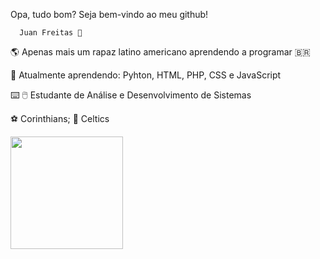  
 Opa, tudo bom? Seja bem-vindo ao meu github!

      Juan Freitas 🤙
      
🌎 Apenas mais um rapaz latino americano aprendendo a programar 🇧🇷

🌱 Atualmente aprendendo: Pyhton, HTML, PHP, CSS e JavaScript

⌨️ 🖱️ Estudante de Análise e Desenvolvimento de Sistemas  

⚽ Corinthians; 🏀 Celtics

<div>
<a href="https://github.com/JuanFreitas094">
 
<img height="180em" src="https://github-readme-stats.vercel.app/api?username=JuanFreitas094&show_icons=true&theme=dracula&include_all_commits=true&count_private=true"/>
</div>
